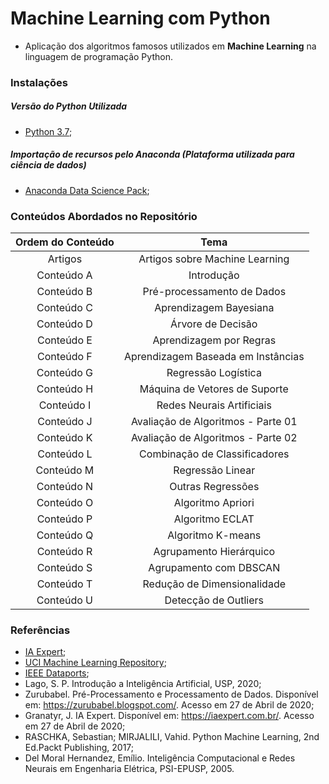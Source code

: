 # Machine Learning com Python

- Aplicação dos algoritmos famosos utilizados em **Machine Learning** na linguagem de programação Python.

### Instalações

##### Versão do Python Utilizada
- [Python 3.7](https://www.python.org/downloads/);

##### Importação de recursos pelo Anaconda (Plataforma utilizada para ciência de dados)
- [Anaconda Data Science Pack](https://www.anaconda.com/products/individual);

### Conteúdos Abordados no Repositório

|**Ordem do Conteúdo**|**Tema**|
|:-------------------:|:------:|
|Artigos|Artigos sobre Machine Learning|
|Conteúdo A|Introdução|
|Conteúdo B|Pré-processamento de Dados|
|Conteúdo C|Aprendizagem Bayesiana|
|Conteúdo D|Árvore de Decisão|
|Conteúdo E|Aprendizagem por Regras|
|Conteúdo F|Aprendizagem Baseada em Instâncias|
|Conteúdo G|Regressão Logística|
|Conteúdo H|Máquina de Vetores de Suporte|
|Conteúdo I|Redes Neurais Artificiais|
|Conteúdo J|Avaliação de Algoritmos - Parte 01|
|Conteúdo K|Avaliação de Algoritmos - Parte 02|
|Conteúdo L|Combinação de Classificadores|
|Conteúdo M|Regressão Linear|
|Conteúdo N|Outras Regressões|
|Conteúdo O|Algoritmo Apriori|
|Conteúdo P|Algoritmo ECLAT|
|Conteúdo Q|Algoritmo K-means|
|Conteúdo R|Agrupamento Hierárquico|
|Conteúdo S|Agrupamento com DBSCAN|
|Conteúdo T|Redução de Dimensionalidade|
|Conteúdo U|Detecção de Outliers|

### Referências 

- [IA Expert](https://iaexpert.com.br/);
- [UCI Machine Learning Repository](https://archive.ics.uci.edu/ml/index.php);
- [IEEE Dataports](https://ieee-dataport.org/);
- Lago, S. P. Introdução a Inteligência Artificial, USP, 2020;
- Zurubabel. Pré-Processamento e Processamento de Dados. Disponível em: https://zurubabel.blogspot.com/. Acesso em 27 de Abril de 2020;
- Granatyr, J. IA Expert. Disponível em: https://iaexpert.com.br/. Acesso em 27 de Abril de 2020;
- RASCHKA, Sebastian; MIRJALILI, Vahid. Python Machine Learning, 2nd Ed.Packt Publishing, 2017;
- Del Moral Hernandez, Emílio. Inteligência Computacional e Redes Neurais em Engenharia Elétrica, PSI-EPUSP, 2005.